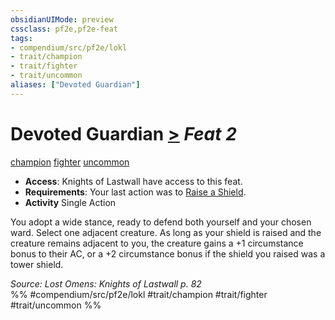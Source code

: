 ```yaml
---
obsidianUIMode: preview
cssclass: pf2e,pf2e-feat
tags:
- compendium/src/pf2e/lokl
- trait/champion
- trait/fighter
- trait/uncommon
aliases: ["Devoted Guardian"]
---
```

# Devoted Guardian  [>](chapter-9-playing-the-game.md#Actions "Single Action") *Feat 2*  
[champion](Reference/Rules/Traits/champion.md "Champion Class Trait")  [fighter](Reference/Rules/Traits/fighter.md "Fighter Class Trait")  [uncommon](uncommon.md "Uncommon Rarity Trait")  

- **Access**: Knights of Lastwall have access to this feat.
- **Requirements**: Your last action was to [Raise a Shield](raise-a-shield.md).
- **Activity** Single Action

You adopt a wide stance, ready to defend both yourself and your chosen ward. Select one adjacent creature. As long as your shield is raised and the creature remains adjacent to you, the creature gains a +1 circumstance bonus to their AC, or a +2 circumstance bonus if the shield you raised was a tower shield.

*Source: Lost Omens: Knights of Lastwall p. 82*  
%% #compendium/src/pf2e/lokl #trait/champion #trait/fighter #trait/uncommon %%